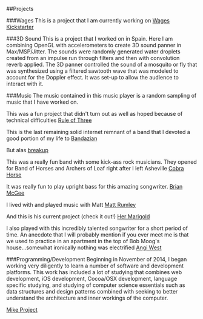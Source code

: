 ##Projects

###Wages
This is a project that I am currently working on [Wages Kickstarter](https://www.kickstarter.com/projects/263433887/wages-seeks-seekers-to-switch-sand-into-sound-and)

###3D Sound
This is a project that I worked on in Spain.  Here I am combining OpenGL with accelerometers to create 3D sound panner in Max/MSP/Jitter.  The sounds were randomly generated water droplets created from an impulse run through filters and then with convolution reverb applied.  The 3D panner controlled the sound of a mosquito or fly that was synthesized using a filtered sawtooth wave that was modeled to account for the Doppler effect.  It was set-up to allow the audience to interact with it.    

###Music 
The music contained in this music player is a random sampling of music that I have worked on.  

This was a fun project that didn't turn out as well as hoped because of technical difficulties [Rule of Three](https://www.youtube.com/watch?v=0AbMmuNAJ3Q)

This is the last remaining solid internet remnant of a band that I devoted a good portion of my life to [Bandazian](https://myspace.com/bandazian)

But alas [breakup](http://www.ashvegas.com/breaking-up-asheville-bands-bandazian-barrel-house-mamas)

This was a really fun band with some kick-ass rock musicians. They opened for Band of Horses and Archers of Loaf right after I left Asheville [Cobra Horse](http://mountainx.com/arts/art-news/072209sound_track/)

It was really fun to play upright bass for this amazing songwriter. [Brian McGee](https://brianmcgeemusic.bandcamp.com/)

I lived with and played music with Matt [Matt Rumley](https://myspace.com/mattrumley)

And this is his current project (check it out!) [Her Marigold](http://www.hermarigold.com/)

I also played with this incredibly talented songwriter for a short period of time.  An anecdote that I will probably mention if you ever meet me is that we used to practice in an apartment in the top of Bob Moog's house...somewhat ironically nothing was electrified [Angi West](https://soundcloud.com/angi-west)

###Programming/Development
Beginning in November of 2014, I began working very diligently to learn a number of software and development platforms.  This work has included a lot of studying that combines web development, iOS development, Cocoa/OSX development, language specific studying, and studying of computer science essentials such as data structures and design patterns combined with seeking to better understand the architecture and inner workings of the computer.

[Mike Project](https://github.com/mikep175/map)    